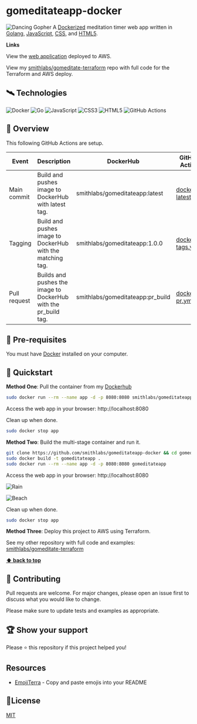 # gomeditateapp-docker

![Dancing Gopher](https://github.com/smithlabs/github-assets/blob/main/gif/gomeditationapp.gif)
A [Dockerized](https://www.docker.com/) meditation timer web app written in [Golang](https://golang.org/), [JavaScript](https://www.javascript.com/), [CSS](https://www.w3schools.com/css/), and [HTML5](https://developer.mozilla.org/en-US/docs/Web/Guide/HTML/HTML5). 

**Links**

View the [web application](http://gma-dockerhub-162650346.us-east-1.elb.amazonaws.com/) deployed to AWS. 

View my [smithlabs/gomeditate-terraform](https://github.com/smithlabs/gomeditateapp-terraform) repo with full code for the Terraform and AWS deploy.

## 🛰️ Technologies

![Docker](https://img.shields.io/badge/-Docker-black?style=flat-square&logo=docker)
![Go](https://img.shields.io/badge/-Go-3E3E3E?style=flat-square&logo=Go)
![JavaScript](https://img.shields.io/badge/-JavaScript-black?style=flat-square&logo=javascript)
![CSS3](https://img.shields.io/badge/-CSS3-1572B6?style=flat-square&logo=css3)
![HTML5](https://img.shields.io/badge/-HTML5-E34F26?style=flat-square&logo=html5&logoColor=white)
![GitHub Actions](https://img.shields.io/badge/-GitHub%20Actions-181717?style=flat-square&logo=github)

## 🔭 Overview

This following GitHub Actions are setup.

| Event | Description | DockerHub | GitHub Action |
|-|-|-|-|
| Main commit | Build and pushes image to DockerHub with latest tag. | smithlabs/gomeditateapp:latest | [docker-latest.yml](https://github.com/smithlabs/gomeditateapp-docker/blob/main/.github/workflows/docker-latest.yml) |
| Tagging | Build and pushes image to DockerHub with the matching tag. | smithlabs/gomeditateapp:1.0.0 | [docker-tags.yml](https://github.com/smithlabs/gomeditateapp-docker/blob/main/.github/workflows/docker-tags.yml) |
| Pull request | Builds and pushes the image to DockerHub with the pr_build tag. | smithlabs/gomeditateapp:pr_build | [docker-pr.yml](https://github.com/smithlabs/gomeditateapp-docker/blob/main/.github/workflows/docker-pr.yml) |


## 🐾 Pre-requisites

You must have [Docker](https://docs.docker.com/get-docker/) installed on your computer.

## 🐇 Quickstart

**Method One**: Pull the container from my [Dockerhub](https://hub.docker.com/repository/docker/smithlabs/gomeditateapp)
``` bash
sudo docker run --rm --name app -d -p 8080:8080 smithlabs/gomeditateapp:1.0.0
```

Access the web app in your browser: http://localhost:8080


Clean up when done.
``` bash
sudo docker stop app
```

**Method Two**: Build the multi-stage container and run it.

``` bash
git clone https://github.com/smithlabs/gomeditateapp-docker && cd gomeditateapp-docker
sudo docker build -t gomeditateapp .
sudo docker run --rm --name app -d -p 8080:8080 gomeditateapp
```

Access the web app in your browser: http://localhost:8080

![Rain](https://github.com/smithlabs/github-assets/raw/main/gif/rain.gif)

![Beach](https://github.com/smithlabs/github-assets/blob/main/gif/beach.gif)

Clean up when done.
``` bash
sudo docker stop app
```

**Method Three**: Deploy this project to AWS using Terraform.

See my other repository with full code and examples: [smithlabs/gomeditate-terraform](https://github.com/smithlabs/gomeditateapp-terraform)


**[⬆ back to top](#%EF%B8%8F-technologies)**


## 🤝 Contributing

Pull requests are welcome. For major changes, please open an issue first to discuss what you would like to change.

Please make sure to update tests and examples as appropriate.

## 🏆 Show your support

Please ⭐️ this repository if this project helped you!

## Resources

- [EmojiTerra](https://emojiterra.com/) - Copy and paste emojis into your README

## 📝License

[MIT](https://github.com/smithlabs/hello-world-terraform-go-demo/blob/main/LICENSE)
